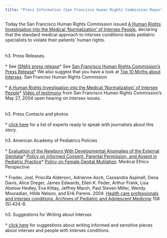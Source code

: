 ```yaml
---
title: "Press Information (San Francisco Human Rights Commission Report)"
---
```


Today the San Francisco Human Rights Commission issued [A Human Rights Investigation into the Medical &#8216;Normalization&#8217; of Intersex People][1], declaring that the standard medical approach to intersex conditions leads pediatric specialists to violate their patients&#8217; human rights. <br><br><br>h3. Press Releases.<br><br>* See [<span class="caps">ISNA</span>&#8217;s press release][2]* See [San Francisco Human Rights Commission&#8217;s Press Release][3]* We also suggest that you have a look at [Top 10 Myths about Intersex][4]. San Franciso Human Rights Commission<br><br>* [A Human Rights Investigation into the Medical &#8216;Normalization&#8217; of Intersex People][1]* [Video of testimony][5] from San Francisco Human Rights Commission&#8217;s May 27, 2004 open hearing on intersex issues. <br><br><br>h3. Press Contacts and photos<br><br>* [click here][6] for a list of experts ready to speak with journalists about this story.<br><br>h3. American Academy of Pediatrics Policies<br><br>* [Evaluation of the Newborn With Developmental Anomalies of the External Genitalia][7]* [Policy on Informed Consent, Parental Permission, and Assent in Pediatric Practice][8]* [Policy on Female Genital Mutilation][9]. Medical Ethics Perspective<br><br>* Frader, Joel, Priscilla Alderson, Adrienne Asch, Cassandra Aspinall, Dena Davis, Alice Dreger, James Edwards, Ellen K. Feder, Arthur Frank, Lisa Abelow Hedley, Eva Kittay, Jeffrey Marsh, Paul Steven Miller, Wendy Mouradian, Hilde Nelson, and Erik Parens. 2004. [Health care professionals and intersex conditions. Archives of Pediatric and Adolescent Medicine][10] 158 (5):424-8.<br><br>h3. Suggestions for Writing about Intersex<br><br>* [click here][11] for suggestions about writing informed and sensitive pieces about intersex and people with intersex conditions.<br>

 [1]: /files/SFHRC_Intersex_Report.pdf
 [2]: /node/841
 [3]: /files/SF_HRC_Press_Release.pdf
 [4]: /faq/ten_mythsh3
 [5]: /videos/sf_hrc_hearing
 [6]: /pressroom/sfhrc/contacts
 [7]: http://aappolicy.aappublications.org/cgi/content/full/pediatrics%3B106/1/138
 [8]: http://aappolicy.aappublications.org/cgi/reprint/pediatrics%3B95/2/314.pdf
 [9]: http://aappolicy.aappublications.org/cgi/content/abstract/pediatrics%3B102/1/153h3
 [10]: /pdf/Frader2004.pdf
 [11]: http://www.isna.org/node/977